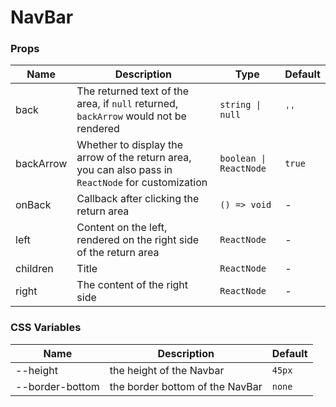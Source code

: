 # NavBar

<code src="./demos/demo1.tsx"></code>

### Props

| Name      | Description                                                                                         | Type                   | Default |
| --------- | --------------------------------------------------------------------------------------------------- | ---------------------- | ------- |
| back      | The returned text of the area, if `null` returned, `backArrow` would not be rendered                | `string \| null`       | `''`    |
| backArrow | Whether to display the arrow of the return area, you can also pass in `ReactNode` for customization | `boolean \| ReactNode` | `true`  |
| onBack    | Callback after clicking the return area                                                             | `() => void`           | -       |
| left      | Content on the left, rendered on the right side of the return area                                  | `ReactNode`            | -       |
| children  | Title                                                                                               | `ReactNode`            | -       |
| right     | The content of the right side                                                                       | `ReactNode`            | -       |

### CSS Variables

| Name            | Description                     | Default |
| --------------- | ------------------------------- | ------- |
| --height        | the height of the Navbar        | `45px`  |
| --border-bottom | the border bottom of the NavBar | `none`  |
